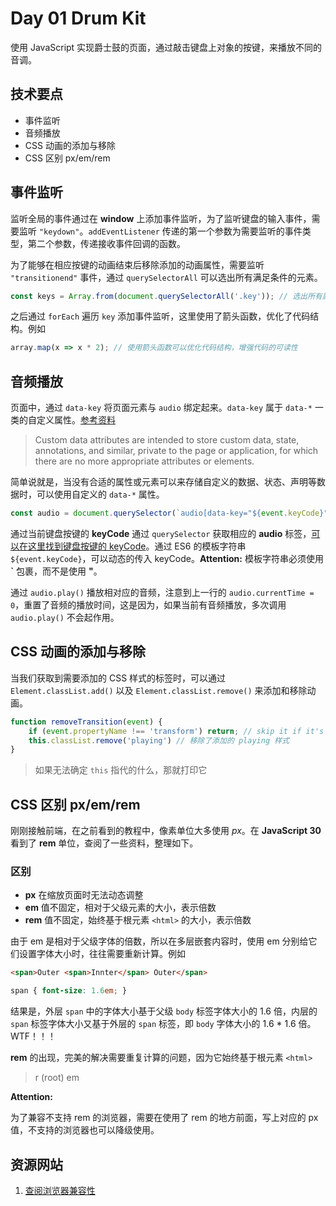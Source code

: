 # Day 01 Drum Kit

使用 JavaScript 实现爵士鼓的页面，通过敲击键盘上对象的按键，来播放不同的音调。

## 技术要点

- 事件监听
- 音频播放
- CSS 动画的添加与移除
- CSS 区别 px/em/rem

## 事件监听

监听全局的事件通过在 **window** 上添加事件监听，为了监听键盘的输入事件，需要监听 `"keydown"`。`addEventListener` 传递的第一个参数为需要监听的事件类型，第二个参数，传递接收事件回调的函数。

为了能够在相应按键的动画结束后移除添加的动画属性，需要监听 `"transitionend"` 事件，通过 `querySelectorAll` 可以选出所有满足条件的元素。

``` javascript
const keys = Array.from(document.querySelectorAll('.key')); // 选出所有属性包含 key 的元素
```

之后通过 `forEach` 遍历 `key` 添加事件监听，这里使用了箭头函数，优化了代码结构。例如

``` javascript
array.map(x => x * 2); // 使用箭头函数可以优化代码结构，增强代码的可读性
```

## 音频播放

页面中，通过 `data-key` 将页面元素与 `audio` 绑定起来。`data-key` 属于 `data-*` 一类的自定义属性。[参考资料]([similar](https://html.spec.whatwg.org/dev/dom.html#embedding-custom-non-visible-data-with-the-data-*-attributes))

> Custom data attributes are intended to store custom data, state, annotations, and similar, private to the page or application, for which there are no more appropriate attributes or elements.

简单说就是，当没有合适的属性或元素可以来存储自定义的数据、状态、声明等数据时，可以使用自定义的 `data-*` 属性。

``` javascript
const audio = document.querySelector(`audio[data-key="${event.keyCode}"]`);
```

通过当前键盘按键的 **keyCode** 通过 `querySelector` 获取相应的 **audio** 标签，[可以在这里找到键盘按键的 keyCode](http://keycode.info/)。通过 ES6 的模板字符串 `${event.keyCode}`，可以动态的传入 keyCode。**Attention:** 模板字符串必须使用 **`** 包裹，而不是使用 **"**。

通过 `audio.play()` 播放相对应的音频，注意到上一行的 `audio.currentTime = 0`，重置了音频的播放时间，这是因为，如果当前有音频播放，多次调用 `audio.play()` 不会起作用。

## CSS 动画的添加与移除

当我们获取到需要添加的 CSS 样式的标签时，可以通过 `Element.classList.add()` 以及 `Element.classList.remove()` 来添加和移除动画。

``` javascript
function removeTransition(event) {
    if (event.propertyName !== 'transform') return; // skip it if it's not a transform 如果不是一个 transform 就忽略它
    this.classList.remove('playing') // 移除了添加的 playing 样式
}
```

> 如果无法确定 `this` 指代的什么，那就打印它

## CSS 区别 px/em/rem 

刚刚接触前端，在之前看到的教程中，像素单位大多使用 *px*。在 **JavaScript 30** 看到了 **rem** 单位，查阅了一些资料，整理如下。

### 区别

  - **px** 在缩放页面时无法动态调整
  - **em** 值不固定，相对于父级元素的大小，表示倍数
  - **rem** 值不固定，始终基于根元素 `<html>` 的大小，表示倍数


由于 em 是相对于父级字体的倍数，所以在多层嵌套内容时，使用 em 分别给它们设置字体大小时，往往需要重新计算。例如

``` html
<span>Outer <span>Innter</span> Outer</span>
```

``` css
span { font-size: 1.6em; }
```

结果是，外层 `span` 中的字体大小基于父级 `body` 标签字体大小的 1.6 倍，内层的 `span` 标签字体大小又基于外层的 `span` 标签，即 `body` 字体大小的 1.6 * 1.6 倍。WTF！！！

**rem** 的出现，完美的解决需要重复计算的问题，因为它始终基于根元素 `<html>`

> r (root) em

**Attention:**

为了兼容不支持 rem 的浏览器，需要在使用了 rem 的地方前面，写上对应的 px 值，不支持的浏览器也可以降级使用。

## 资源网站

 1. [查阅浏览器兼容性](https://caniuse.com/)
